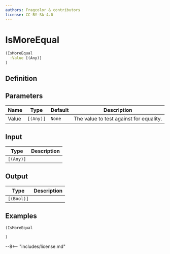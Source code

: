 ```yaml
---
authors: Fragcolor & contributors
license: CC-BY-SA-4.0
---
```



# IsMoreEqual

```clojure
(IsMoreEqual
  :Value [(Any)]
)
```


## Definition




## Parameters

| Name | Type | Default | Description |
|------|------|---------|-------------|
| Value | `[(Any)]` | `None` | The value to test against for equality. |


## Input

| Type | Description |
|------|-------------|
| `[(Any)]` |  |


## Output

| Type | Description |
|------|-------------|
| `[(Bool)]` |  |


## Examples

```clojure
(IsMoreEqual

)
```


--8<-- "includes/license.md"

